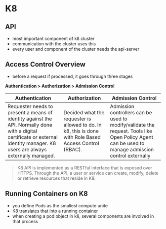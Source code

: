 # K8

## API
- most important component of k8 cluster
- communication with the cluster uses this 
- every user and component of the cluster needs the api-server

## Access Control Overview
- before a request if processed, it goes through three stages

**Authentication > Authorization > Admission Control**

| Authentication | Authorization | Admission Control | 
| ----- | ---- | ---- |
| Requester needs to present a means of identity against the API. Normally done with a digital certificate or external identity manager. K8 users are always externally managed. | Decided what the requester is allowed to do. In k8, this is done with Role Based Access Control (RBAC). | Admission controllers can be used to modify/validate the request. Tools like Open Policy Agent can be used to manage admission control externally | 

> K8 API is implemented as a RESTful interface that is exposed over HTTPS. Through the API, a user or service can create, modify, delete or retrieve resources that reside in K8.

## Running Containers on K8
- you define Pods as the smallest compute unite
- K8 translates that into a running container
- when creating a pod object in k8, several components are involved in that process  
